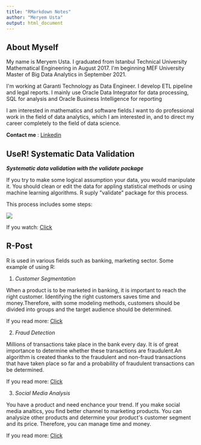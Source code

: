 ```yaml
---
title: "RMarkdown Notes"
author: "Meryem Usta"
output: html_document
---
```



## **About Myself**

My name is Meryem Usta. I graduated from Istanbul Technical University Mathematical Engineering in August 2017. I'm beginning MEF University Master of Big Data Analytics in September 2021. 

I'm working at Garanti Technology as Data Engineer. I develop ETL pipeline and legal reports. I mainly use Oracle Data Integrator for data processing, SQL for analysis and Oracle Business Intelligence for reporting

I am interested in mathematics and software fields.I want to  do professional work in the field of data analytics, which I am interested in, and to direct my career completely to the field of data science.

**Contact me** : [Linkedin](https://www.linkedin.com/in/meryemusta/)

## **UseR! Systematic Data Validation**

**_Systematic data validation with the validate package_**
  
If you try to make some logical assumption your data, you would manipulate it. You should clean or edit the data for appling statistical methods or using machine learning algorithms. R suply "validate" package for this process.

This process includes some steps:

![](C:\Users\Meryem\Documents\GitHub\mef05-ustame\Data_process_steps.JPG)

If you watch: [Click](https://www.youtube.com/watch?v=hb785sQt8tg&list=PL4IzsxWztPdnCC_kMCYKrd_t6cViMhBrD&index=2)

## **R-Post** 

 R is used in various fields such as banking, marketing sector. Some example of using R:

1. _Customer Segmentation_

When a product is to be marketed in banking, it is important to reach the right customer. Identifying the right customers saves time and money.Therefore, with some modeling methods, customers should be divided into groups and the target audience should be determined.

If you read more: [Click](https://data-flair.training/blogs/r-data-science-project-customer-segmentation/)

2. _Fraud Detection_

Millions of transactions take place in the bank every day. It is of great importance to determine whether these transactions are fraudulent.An algorithm is created thanks to the fraudulent and non-fraud transactions that have taken place so far and a probability of fraudulent transactions can be determined.

If you read more: [Click](https://blog.codecentric.de/en/2017/09/data-science-fraud-detection/)

3. _Social Media Analysis_

You have a product and need enchance your trend. If you make social media analtics, you find better channel to marketing products. You can analysize other products and determine your product's customer segment and its price. Therefore, you can manage time and money.

If you read more: [Click](https://www.packtpub.com/product/learning-social-media-analytics-with-r/9781787127524)


